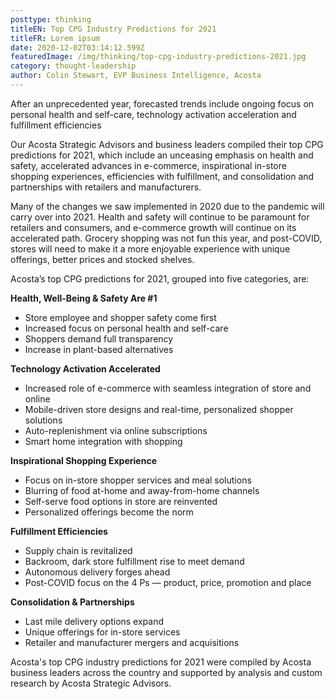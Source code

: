 ```yaml
---
posttype: thinking
titleEN: Top CPG Industry Predictions for 2021
titleFR: Lorem ipsum
date: 2020-12-02T03:14:12.599Z
featuredImage: /img/thinking/top-cpg-industry-predictions-2021.jpg
category: thought-leadership
author: Colin Stewart, EVP Business Intelligence, Acosta
---
```


After an unprecedented year, forecasted trends include ongoing focus on personal health and self-care, technology activation acceleration and fulfillment efficiencies

Our Acosta Strategic Advisors and business leaders compiled their top CPG predictions for 2021, which include an unceasing emphasis on health and safety, accelerated advances in e-commerce, inspirational in-store shopping experiences, efficiencies with fulfillment, and consolidation and partnerships with retailers and manufacturers.

Many of the changes we saw implemented in 2020 due to the pandemic will carry over into 2021. Health and safety will continue to be paramount for retailers and consumers, and e-commerce growth will continue on its accelerated path. Grocery shopping was not fun this year, and post-COVID, stores will need to make it a more enjoyable experience with unique offerings, better prices and stocked shelves.

Acosta’s top CPG predictions for 2021, grouped into five categories, are:

**Health, Well-Being & Safety Are #1**

* Store employee and shopper safety come first
* Increased focus on personal health and self-care
* Shoppers demand full transparency
* Increase in plant-based alternatives

**Technology Activation Accelerated**

* Increased role of e-commerce with seamless integration of store and online
* Mobile-driven store designs and real-time, personalized shopper solutions
* Auto-replenishment via online subscriptions
* Smart home integration with shopping

**Inspirational Shopping Experience**

* Focus on in-store shopper services and meal solutions
* Blurring of food at-home and away-from-home channels
* Self-serve food options in store are reinvented
* Personalized offerings become the norm

**Fulfillment Efficiencies**

* Supply chain is revitalized
* Backroom, dark store fulfillment rise to meet demand
* Autonomous delivery forges ahead
* Post-COVID focus on the 4 Ps — product, price, promotion and place

**Consolidation & Partnerships**

* Last mile delivery options expand
* Unique offerings for in-store services
* Retailer and manufacturer mergers and acquisitions

Acosta's top CPG industry predictions for 2021 were compiled by Acosta business leaders across the country and supported by analysis and custom research by Acosta Strategic Advisors.
